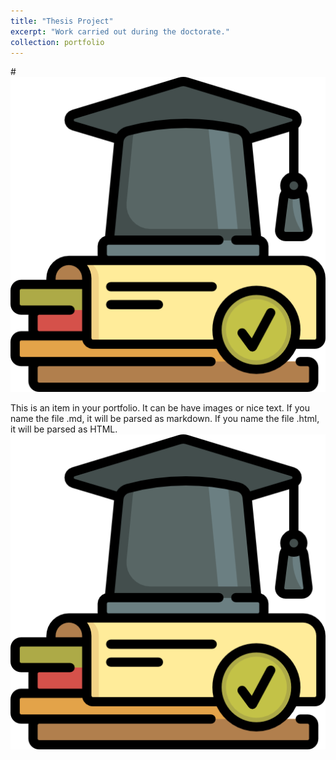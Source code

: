 ```yaml
---
title: "Thesis Project"
excerpt: "Work carried out during the doctorate."
collection: portfolio
---
```


#<br/><img src='/images/thesis.png'>

This is an item in your portfolio. It can be have images or nice text. If you name the file .md, it will be parsed as markdown. If you name the file .html, it will be parsed as HTML. ![alt-text-1](/images/thesis.png)
